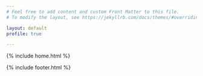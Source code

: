 ```yaml
---
# Feel free to add content and custom Front Matter to this file.
# To modify the layout, see https://jekyllrb.com/docs/themes/#overriding-theme-defaults

layout: default
profile: true

---
```

{% include home.html %}

{% include footer.html %}